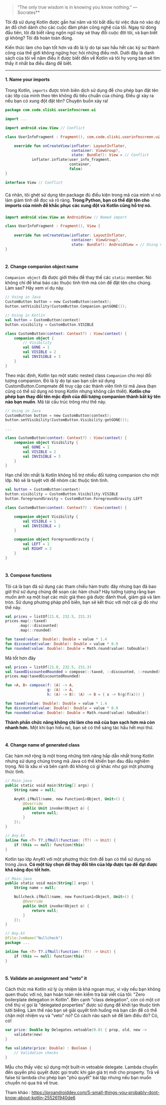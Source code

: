 >“The only true wisdom is in knowing you know nothing.” ― Socrates**

Tôi đã sử dụng Kotlin được gần hai năm và tôi bắt đầu từ việc đưa nó vào dự án đồ chơi dành cho các cuộc đàm phán công nghệ của tôi. Ngay từ dòng đầu tiên, tôi đã biết rằng ngôn ngữ này sẽ thay đổi cuộc đời tôi, và bạn biết gì không? Tôi đã hoàn toàn đúng.


Kiến thức làm cho bạn tốt hơn và đó là lý do tại sao hầu hết các kỹ sư thành công của thế giới không ngừng học hỏi những điều mới. Dưới đây là danh sách của tôi về năm điều ít được biết đến về Kotlin và tôi hy vọng bạn sẽ tìm thấy ít nhất ba điều đáng để biết.



-----

#### 1. Name your imports
Trong Kotlin, `imports` được trình biên dịch sử dụng để cho phép bạn đặt tên các lớp của mình theo tên không đủ tiêu chuẩn của chúng. Điều gì xảy ra nếu bạn có xung đột đặt tên? Chuyện buồn xảy ra!

```kotlin
package com.code.sliski.userinfoscreen.ui

import ...

import android.view.View // Conflict

class UserInfoFragment : Fragment(), com.code.sliski.userinfoscreen.ui.View { // Conflict

    override fun onCreateView(inflater: LayoutInflater, 
                              container: ViewGroup?, 
                              state: Bundle?): View = // Conflict
            inflater.inflate(user_info_fragment,
                             container,
                             false)
}

interface View // Conflict
```

###
Cá nhân, tôi ghét sử dụng tên package đủ điều kiện trong mã của mình vì nó làm giảm tính dễ đọc và rõ ràng. **Trong Python, bạn có thể đặt tên cho imports của mình để khắc phục các xung đột và Kotlin cũng hỗ trợ nó.**
###

```kotlin
import android.view.View as AndroidView // Named import

class UserInfoFragment : Fragment(), View {
    
    override fun onCreateView(inflater: LayoutInflater, 
                              container: ViewGroup?, 
                              state: Bundle?): AndroidView = // Using named import
}

```

#
#### 2. Change companion object name

`Companion object` đã được giới thiệu để thay thế các `static` member. Nó không chỉ để khai báo các thuộc tính tĩnh mà còn để đặt tên cho chúng. Làm sao? Hãy xem ví dụ này.

```kotlin
// Using in Java
CustomButton button = new CustomButton(context);
button.setVisibility(CustomButton.Companion.getGONE());

// Using in Kotlin
val button = CustomButton(context)
button.visibility = CustomButton.VISIBLE

class CustomButton(context: Context?) : View(context) {
    companion object {
        // Visibility
        val GONE = 1
        val VISIBLE = 2
        val INVISIBLE = 3
    }
}
```

Theo mặc định, Kotlin tạo một static nested class `Companion` cho mọi đối tượng companion. Đó là lý do tại sao bạn cần sử dụng CustomButton.Compmate để truy cập các thành viên tĩnh từ mã Java (bạn cũng có thể sử dụng nó trong Kotlin nhưng không cần thiết). **Kotlin cho phép bạn thay đổi tên mặc định của đối tượng companion thành bất kỳ tên nào bạn muốn**. Mã tái cấu trúc trông như thế này.

```kotlin
// Using in Java
CustomButton button = new CustomButton(context);
button.setVisibility(CustomButton.Visibility.getGONE());

...

class CustomButton(context: Context?) : View(context) {
    companion object Visibility {
        val GONE = 1
        val VISIBLE = 2
        val INVISIBLE = 3
    }
}
```

Hạn chế lớn nhất là Kotlin không hỗ trợ nhiều đối tượng companion cho một lớp. Nó sẽ là tuyệt vời để nhóm các thuộc tính tĩnh.

```kotlin
val button = CustomButton(context)
button.visibility = CustomButton.Visibility.VISIBLE
button.foregroundGravity = CustomButton.ForegroundGravity.LEFT

class CustomButton(context: Context?) : View(context) {

    companion object Visibility {
        val VISIBLE = 1
        val INVISIBLE = 2
    }

    companion object ForegroundGravity {
        val LEFT = 1
        val RIGHT = 2
    }
}
```

#
#### 3. Compose functions
Tôi cá là bạn đã sử dụng các tham chiếu hàm trước đây nhưng bạn đã bao giờ thử sử dụng chúng để soạn các hàm chưa? Hãy tưởng tượng rằng bạn muốn ánh xạ một loạt các mức giá theo giá được đánh thuế, giảm giá và làm tròn. Sử dụng phương pháp phổ biến, bạn sẽ kết thúc với một cái gì đó như thế này.
```kotlin
val prices = listOf(21.8, 232.5, 231.3)
prices.map(::taxed)
      .map(::discounted)
      .map(::rounded)

fun taxed(value: Double): Double = value * 1.4
fun discounted(value: Double): Double = value * 0.9
fun rounded(value: Double): Double = Math.round(value).toDouble()
```

Mã tốt hơn đây 
```kotlin
val prices = listOf(21.8, 232.5, 231.3)
val taxedDiscountedRounded = compose(::taxed, ::discounted, ::rounded)
prices.map(taxedDiscountedRounded)

fun <A, B> compose(f: (A) -> A,
                   g: (A) -> A,
                   h: (A) -> B): (A) -> B = { x -> h(g(f(x))) }

fun taxed(value: Double): Double = value * 1.4
fun discounted(value: Double): Double = value * 0.9
fun rounded(value: Double): Double = Math.round(value).toDouble()
```

**Thành phần chức năng không chỉ làm cho mã của bạn sạch hơn mà còn nhanh hơn.** Một khi bạn hiểu nó, bạn sẽ có thể sáng tác hầu hết mọi thứ.

#
#### 4. Change name of generated class

Các hàm mở rộng là một trong những tính năng hấp dẫn nhất trong Kotlin nhưng sử dụng chúng trong mã Java có thể khiến bạn đau đầu nghiêm trọng. Nó là xấu xí và bên cạnh đó không có gì khác như gọi một phương thức tĩnh.

```kotlin
// Main.java
public static void main(String[] args) {
    String name = null;

    AnyKt.ifNull(name, new Function1<Object, Unit>() {
        @Override
        public Unit invoke(Object o) {
            return null;
        }
    });
}

// Any.kt
inline fun <T> T?.ifNull(function: (T?) -> Unit) {
    if (this == null) function(this)
}
```

Kotlin tạo lớp AnyKt với một phương thức tĩnh để bạn có thể sử dụng nó trong Java. **Có một tùy chọn để thay đổi tên của lớp được tạo để đạt được khả năng đọc tốt hơn.**

```kotlin
// Main.java
public static void main(String[] args) {
    String name = null;

    Nullcheck.ifNull(name, new Function1<Object, Unit>() {
        @Override
        public Unit invoke(Object o) {
            return null;
        }
    });
}

// Any.kt
@file:JvmName("Nullcheck")
package ...

inline fun <T> T?.ifNull(function: (T?) -> Unit) {
    if (this == null) function(this)
}
```

#
#### 5. Validate an assignment and “veto” it
Cách thức mà Kotlin xử lý ủy nhiệm là khá ngoạn mục, vì vậy nếu bạn không quen thuộc với nó, bạn hoàn toàn nên kiểm tra bài viết của tôi: "Zero boilerplate delegation in Kotlin". Bên cạnh "class delegation", còn có một cơ chế thú vị gọi là "delegated properties" được sử dụng để khởi tạo thuộc tính lười biếng. Làm thế nào bạn sẽ giải quyết tình huống mà bạn cần để có thể chặn một nhiệm vụ và "veto" nó? Có cách nào sạch sẽ để làm điều đó? Có, có!

```kotlin
var price: Double by Delegates.vetoable(0.0) { prop, old, new ->
    validate(new)
}

fun validate(price: Double) : Boolean {
    // Validation checks
}
```

Mẫu cho thấy việc sử dụng một built-in vetoable delegate. Lambda chuyển đến quyền phủ quyết được gọi trước khi gán giá trị mới cho property. Trả về false từ lambda cho phép bạn "phủ quyết" bài tập nhưng nếu bạn muốn chuyển nó qua trả về true.

Tham khảo : https://proandroiddev.com/5-small-things-you-probably-dont-know-about-kotlin-255261940de6
